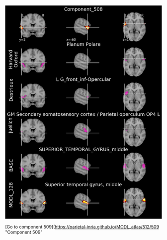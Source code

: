


![508](preliminary/508.jpg "Component 508")

[Go to component 509](https://parietal-inria.github.io/MODL_atlas/512/509 "Component 509"